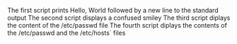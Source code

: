 The first script prints Hello, World followed by a new line to the standard output
The second script displays a confused smiley
The third script diplays the content of the /etc/passwd file
The fourth script diplays the contents of the /etc/passwd and the /etc/hosts` files
